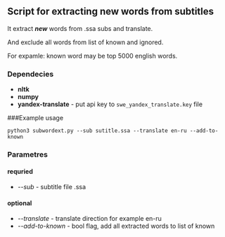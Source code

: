 Script for extracting new words from subtitles
----------------------------------------------


It extract **_new_** words from .ssa subs and translate.

And exclude all words from list of known and ignored.

For expamle: known word may be top 5000 english words.

### Dependecies

* **nltk**
* **numpy**
* **yandex-translate** - put api key to `swe_yandex_translate.key` file

###Example usage

`python3 subwordext.py --sub sutitle.ssa --translate en-ru --add-to-known`

### Parametres

#### requried
* *--sub* - subtitle file .ssa

#### optional
* *--translate* - translate direction for example en-ru
* *--add-to-known* - bool flag, add all extracted words to list of known
